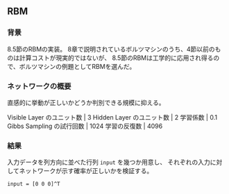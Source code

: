 ## RBM

### 背景

8.5節のRBMの実装。
8章で説明されているボルツマシンのうち、4節以前のものは計算コストが現実的ではないが、
8.5節のRBMは工学的に応用され得るので、ボルツマシンの例題としてRBMを選んだ。

### ネットワークの概要

直感的に挙動が正しいかどうか判別できる規模に抑える。

Visible Layer のユニット数           | 3
Hidden Layer のユニット数            | 2
学習係数                             | 0.1
Gibbs Sampling の試行回数            | 1024
学習の反復数                         | 4096

### 結果

入力データを列方向に並べた行列 `input` を幾つか用意し、
それぞれの入力に対してネットワークが示す確率が正しいかを検証する。

`input = [0 0 0]^T`

